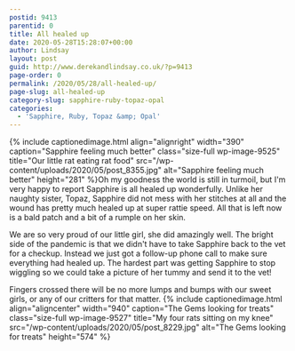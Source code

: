 ```yaml
---
postid: 9413
parentid: 0
title: All healed up
date: 2020-05-28T15:28:07+00:00
author: Lindsay
layout: post
guid: http://www.derekandlindsay.co.uk/?p=9413
page-order: 0
permalink: /2020/05/28/all-healed-up/
page-slug: all-healed-up
category-slug: sapphire-ruby-topaz-opal
categories:
  - 'Sapphire, Ruby, Topaz &amp; Opal'
---
```

{% include captionedimage.html align="alignright" width="390" caption="Sapphire feeling much better" class="size-full wp-image-9525" title="Our little rat eating rat food" src="/wp-content/uploads/2020/05/post_8355.jpg" alt="Sapphire feeling much better" height="281" %}Oh my goodness the world is still in turmoil, but I'm very happy to report Sapphire is all healed up wonderfully. Unlike her naughty sister, Topaz, Sapphire did not mess with her stitches at all and the wound has pretty much healed up at super rattie speed. All that is left now is a bald patch and a bit of a rumple on her skin.

We are so very proud of our little girl, she did amazingly well. The bright side of the pandemic is that we didn't have to take Sapphire back to the vet for a checkup. Instead we just got a follow-up phone call to make sure everything had healed up. The hardest part was getting Sapphire to stop wiggling so we could take a picture of her tummy and send it to the vet!

Fingers crossed there will be no more lumps and bumps with our sweet girls, or any of our critters for that matter. {% include captionedimage.html align="aligncenter" width="940" caption="The Gems looking for treats" class="size-full wp-image-9527" title="My four rats sitting on my knee" src="/wp-content/uploads/2020/05/post_8229.jpg" alt="The Gems looking for treats" height="574" %}